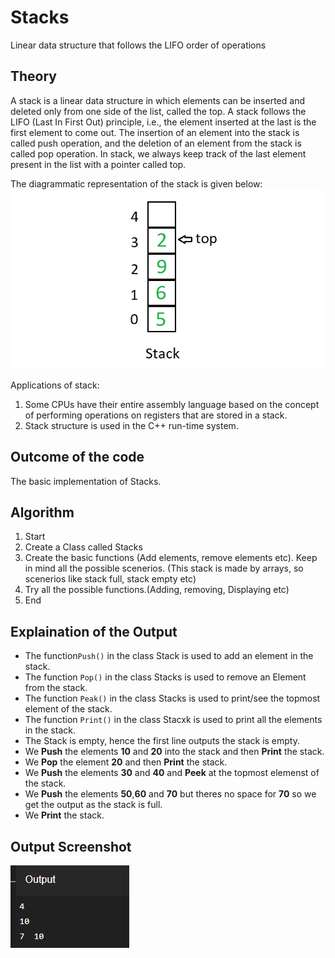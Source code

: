 # Stacks
Linear data structure that follows the LIFO order of operations
## Theory
 A stack is a linear data structure in which elements can be inserted and deleted only from one side of the list, called the top. A stack follows the LIFO (Last In First Out) principle, i.e., the element inserted at the last is the first element to come out. The insertion of an element into the stack is called push operation, and the deletion of an element from the stack is called pop operation. In stack, we always keep track of the last element present in the list with a pointer called top.

The diagrammatic representation of the stack is given below: 
![Screenshot of the output](stacks_image.png)

Applications of stack:

1. Some CPUs have their entire assembly language based on the concept of performing operations on registers that are stored in a stack.
2. Stack structure is used in the C++ run-time system.

## Outcome of the code
The basic implementation of Stacks.

## Algorithm
1. Start
2. Create a Class called Stacks
3. Create the basic functions (Add elements, remove elements etc). Keep in mind all the possible scenerios. (This stack is made by arrays, so scenerios like stack full, stack empty etc)
4. Try all the possible functions.(Adding, removing, Displaying etc)
5. End

## Explaination of the Output
- The function```Push()``` in the class Stack is used to add an element in the stack.
- The function ```Pop()``` in the class Stacks is used to remove an Element from the stack.
- The function ```Peak()``` in the class Stacks is used to print/see the topmost element of the stack.
- The function ```Print()``` in the class Stacxk is used to print all the elements in the stack.
- The Stack is empty, hence the first line outputs the stack is empty.
- We **Push** the elements **10** and **20** into the stack and then **Print** the stack.
- We **Pop** the element **20** and then **Print** the stack.
- We **Push** the elements **30** and **40** and **Peek** at the topmost elemenst of the stack.
- We **Push** the elements **50**,**60** and **70** but theres no space for **70** so we get the output as the stack is full.
- We **Print** the stack.

## Output Screenshot
![Screenshot of the output](Screenshot(1).png)
